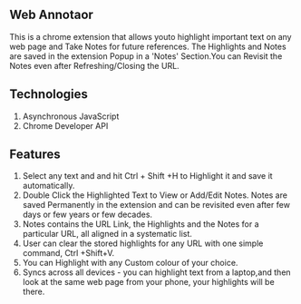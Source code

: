 ## Web Annotaor
This is a chrome extension that allows youto highlight important text on any web page and Take Notes for future references. The Highlights and Notes are saved in the extension Popup in a 'Notes' Section.You can Revisit the Notes even after Refreshing/Closing the URL.

## Technologies 
1. Asynchronous JavaScript
2. Chrome Developer API

## Features
1. Select any text and and hit Ctrl + Shift +H to Highlight it and save it automatically.
2. Double Click the Highlighted Text to View or Add/Edit Notes. Notes are saved Permanently in the extension and can be revisited even after few days or few years or few decades.
3. Notes contains the URL Link, the Highlights and the Notes for a particular URL, all aligned in a systematic list.
4. User can clear the stored highlights for any URL with one simple command, Ctrl +Shift+V.
5. You can Highlight with any Custom colour of your choice.
6. Syncs across all devices - you can highlight text from a laptop,and then look at the same web page from your phone, your highlights will be there.


